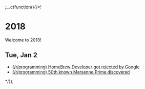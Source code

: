 
;__c(function(){/*!

# 2018

Welcome to 2018!

## Tue, Jan 2

* [(/r/programming) HomeBrew Developer got rejected by Google](https://www.reddit.com/r/programming/comments/7nmwcv/quora_user_asks_why_homebrew_developer_got/)
* [(/r/programming) 50th known Mersenne Prime discovered](https://www.reddit.com/r/programming/comments/7nx57f/50th_known_mersenne_prime_discovered/)

[//]: # (@~|2018|~@)

*/});

